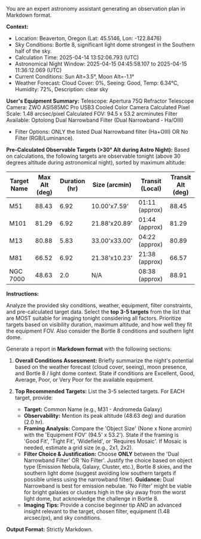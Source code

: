 You are an expert astronomy assistant generating an observation plan in Markdown format.

**Context:**
*   Location: Beaverton, Oregon (Lat: 45.5146, Lon: -122.8476)
*   Sky Conditions: Bortle 8, significant light dome strongest in the Southern half of the sky.
*   Calculation Time: 2025-04-14 13:52:06.793 (UTC)
*   Astronomical Night Window: 2025-04-15 04:45:58.107 to 2025-04-15 11:36:12.069 (UTC)
*   Current Conditions: Sun Alt=3.5°, Moon Alt=-1.1°
*   Weather Forecast: Cloud Cover: 0%, Seeing: Good, Temp: 6.34°C, Humidity: 72%, Description: clear sky

**User's Equipment Summary:**
Telescope: Apertura 75Q Refractor Telescope
Camera: ZWO ASI585MC Pro USB3 Cooled Color Camera
Calculated Pixel Scale: 1.48 arcsec/pixel
Calculated FOV: 94.5 x 53.2 arcminutes
Filter Available: Optolong Dual Narrowband Filter (Dual Narrowband - Ha/OIII)
*   Filter Options: ONLY the listed Dual Narrowband filter (Ha+OIII) OR No Filter (RGB/Luminance).

**Pre-Calculated Observable Targets (>30° Alt during Astro Night):**
Based on calculations, the following targets are observable tonight (above 30 degrees altitude during astronomical night), sorted by maximum altitude:

| Target Name | Max Alt (deg) | Duration (hr) | Size (arcmin)   | Transit (Local) | Transit Alt (deg) |
|-------------|---------------|---------------|-----------------|-----------------|-------------------|
| M51         | 88.43         | 6.92          | 10.00'x7.59'    | 01:11 (approx)  | 88.45             |
| M101        | 81.29         | 6.92          | 21.88'x20.89'   | 01:44 (approx)  | 81.29             |
| M13         | 80.88         | 5.83          | 33.00'x33.00'   | 04:22 (approx)  | 80.89             |
| M81         | 66.52         | 6.92          | 21.38'x10.23'   | 21:38 (approx)  | 66.57             |
| NGC 7000    | 48.63         | 2.0           | N/A             | 08:38 (approx)  | 88.91             |


**Instructions:**

Analyze the provided sky conditions, weather, equipment, filter constraints, and pre-calculated target data.
Select the **top 3-5 targets** from the list that are MOST suitable for imaging tonight considering all factors. Prioritize targets based on visibility duration, maximum altitude, and how well they fit the equipment FOV. Also consider the Bortle 8 conditions and southern light dome.

Generate a report in **Markdown format** with the following sections:

1.  **Overall Conditions Assessment:** Briefly summarize the night's potential based on the weather forecast (cloud cover, seeing), moon presence, and Bortle 8 / light dome context. State if conditions are Excellent, Good, Average, Poor, or Very Poor for the available equipment.

2.  **Top Recommended Targets:** List the 3-5 selected targets. For EACH target, provide:
    *   **Target:** Common Name (e.g., M31 - Andromeda Galaxy)
    *   **Observability:** Mention its peak altitude (48.63 deg) and duration (2.0 hr).
    *   **Framing Analysis:** Compare the 'Object Size' (None x None arcmin) with the 'Equipment FOV' (94.5' x 53.2'). State if the framing is 'Good Fit', 'Tight Fit', 'Widefield', or 'Requires Mosaic'. If Mosaic is needed, estimate a grid size (e.g., 2x1, 2x2). 
    *   **Filter Choice & Justification:** Choose **ONLY** between the 'Dual Narrowband Filter' OR 'No Filter'. Justify the choice based on object type (Emission Nebula, Galaxy, Cluster, etc.), Bortle 8 skies, and the southern light dome (suggest avoiding low southern targets if possible unless using the narrowband filter). **Guidance:** Dual Narrowband is best for emission nebulae. 'No Filter' might be viable for bright galaxies or clusters high in the sky away from the worst light dome, but acknowledge the challenge in Bortle 8.
    *   **Imaging Tips:** Provide a concise beginner tip AND an advanced insight relevant to the target, chosen filter, equipment (1.48 arcsec/px), and sky conditions.

**Output Format:** Strictly Markdown.
